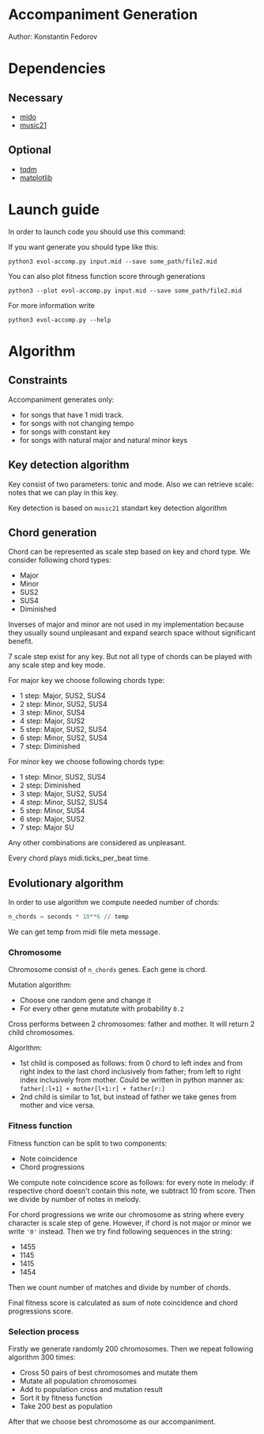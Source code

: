# Accompaniment Generation
Author: Konstantin Fedorov

# Dependencies

## Necessary

- [mido](https://mido.readthedocs.io/en/latest/)
- [music21](https://github.com/cuthbertLab/music21)

## Optional

- [tqdm](https://github.com/tqdm/tqdm)
- [matplotlib](https://matplotlib.org)

# Launch guide
In order to launch code you should use this command:

If you want generate you should type like this:
```console
python3 evol-accomp.py input.mid --save some_path/file2.mid
```
You can also plot fitness function score through generations
```console
python3 --plot evol-accomp.py input.mid --save some_path/file2.mid
```
For more information write
```console
python3 evol-accomp.py --help
```
# Algorithm

## Constraints

Accompaniment generates only:
- for songs that have 1 midi track.
- for songs with not changing tempo
- for songs with constant key
- for songs with natural major and natural minor keys

## Key detection algorithm
Key consist of two parameters: tonic and mode.
Also we can retrieve scale: notes that we can play in this key.

Key detection is based on `music21` standart key detection algorithm

## Chord generation
Chord can be represented as scale step based on key and chord type. We consider following chord types:
- Major
- Minor
- SUS2
- SUS4
- Diminished

Inverses of major and minor are not used in my implementation because they usually sound unpleasant and expand search space without significant benefit.

7 scale step exist for any key. But not all type of chords can be played with any scale step and key mode.

For major key we choose following chords type:

- 1 step: Major, SUS2, SUS4
- 2 step: Minor, SUS2, SUS4
- 3 step: Minor, SUS4
- 4 step: Major, SUS2
- 5 step: Major, SUS2, SUS4
- 6 step: Minor, SUS2, SUS4
- 7 step: Diminished

For minor key we choose following chords type:

- 1 step: Minor, SUS2, SUS4
- 2 step: Diminished
- 3 step: Major, SUS2, SUS4
- 4 step: Minor, SUS2, SUS4
- 5 step: Minor, SUS4
- 6 step: Major, SUS2
- 7 step: Major SU
  
Any other combinations are considered as unpleasant.

Every chord plays midi.ticks_per_beat time.

## Evolutionary algorithm

In order to use algorithm we compute needed number of chords:

```python
n_chords = seconds * 10**6 // temp
```
We can get temp from midi file meta message.

### Chromosome

Chromosome consist of `n_chords` genes. Each gene is chord. 

Mutation algorithm:
- Choose one random gene and change it
- For every other gene mutatute with probability `0.2`

Cross performs between 2 chromosomes: father and mother. It will return 2 child chromosomes. 

Algorithm:
- 1st child is composed as follows: from 0 chord to left index and from right index to the last chord inclusively from father; from left to right index inclusively from mother. Could be written in python manner as: `father[:l+1] + mother[l+1:r] + father[r:]`
- 2nd child is similar to 1st, but instead of father we take genes from mother and vice versa.

### Fitness function

Fitness function can be split to two components:
- Note coincidence 
- Chord progressions

We compute note coincidence score as follows: for every note in melody: if respective chord doesn't contain this note, we subtract 10 from score. Then we divide by number of notes in melody.

For chord progressions we write our chromosome as string where every character is scale step of gene. However, if chord is not major or minor we write `'0'` instead. Then we try find following sequences in the string:

- 1455
- 1145
- 1415
- 1454

Then we count number of matches and divide by number of chords.

Final fitness score is calculated as sum of note coincidence and chord progressions score.

### Selection process

Firstly we generate randomly 200 chromosomes. 
Then we repeat following algorithm 300 times:

- Cross 50 pairs of best chromosomes and mutate them
- Mutate all population chromosomes
- Add to population cross and mutation result
- Sort it by fitness function
- Take 200 best as population

After that we choose best chromosome as our accompaniment.
